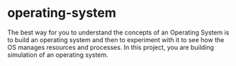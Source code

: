 # operating-system
The best way for you to understand the concepts of an Operating System is to build
an operating system and then to experiment with it to see how the OS manages
resources and processes. In this project, you are building simulation of
an operating system.
